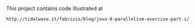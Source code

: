 This project contains code illustrated at

	http://tidalwave.it/fabrizio/blog/java-8-parallelism-exercise-part-i/

